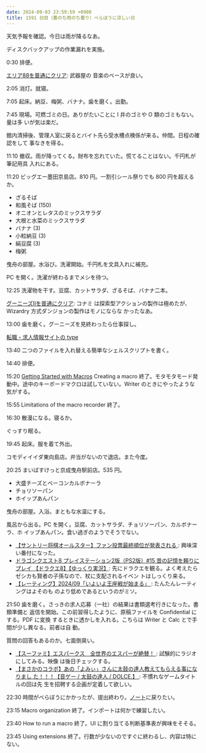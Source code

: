```yaml
---
date: 2024-09-03 23:59:59 +0900
title: 1591 日目（曇のち雨のち曇り）べらぼうに涼しい日
---
```


天気予報を確認。今日は雨が降るなあ。

ディスクバックアップの作業漏れを実施。

0:30 排便。

[エリア88を普通にクリア](https://www.youtube.com/watch?v=EcXv3H7eaCI): 武器屋の
音楽のベースが良い。

2:05 消灯。就寝。

7:05 起床。納豆、梅粥、バナナ。歯を磨く。出勤。

7:45 現場。可燃ゴミの日。ありがたいことに I 井のゴミや O 類のゴミもない。量は多
いが気は楽だ。

館内清掃後、管理人室に戻るとバイト先ら受水槽点検係が来る。仲間。日程の確認をして
事なきを得る。

11:10 撤収。雨が降ってくる。財布を忘れていた。慌てることはない。千円札が筆記用具
入れにある。

11:20 ビッグエー墨田京島店。810 円。一割引シール祭りでも 800 円を超えるか。

* ざるそば
* 和風そば (150)
* オニオンとレタスのミックスサラダ
* 大根と水菜のミックスサラダ
* バナナ (3)
* 小粒納豆 (3)
* 絹豆腐 (3)
* 梅粥

曳舟の部屋。水浴び。洗濯開始。千円札を文具入れに補充。

PC を開く。洗濯が終わるまでメシを待つ。

12:25 洗濯物を干す。豆腐、カットサラダ、ざるそば、バナナ二本。

[グーニーズⅡを普通にクリア](https://www.youtube.com/watch?v=Zdbc14rNLdA): コナミ
は探索型アクションの製作は極めたが、Wizardry 方式ダンジョンの製作はモノにならな
かったなあ。

13:00 歯を磨く。グーニーズを見終わったら仕事探し。

[転職・求人情報サイトの type](https://type.jp/)

13:40 二つのファイルを入れ替える簡単なシェルスクリプトを書く。

14:40 排便。

15:20 [Getting Started with Macros][263] Creating a macro 終了。モタモタモード発
動中。途中のキーボードマクロは試していない。Writer のときにやったような気がする。

15:55 Limitations of the macro recorder 終了。

16:30 散漫になる。寝るか。

ぐっすり眠る。

19:45 起床。服を着て外出。

コモディイイダ東向島店。弁当がないので退店。また今度。

20:25 まいばすけっと京成曳舟駅前店。535 円。

* 大盛チーズとベーコンカルボナーラ
* チョリソーパン
* ホイップあんパン

曳舟の部屋。入浴。まともな水温にする。

風呂から出る。PC を開く。豆腐、カットサラダ、チョリソーパン、カルボナーラ、ホ
イップあんパン。食い過ぎのようでそうでない。

* [【サントリー将棋オールスター】ファン投票最終順位が発表される
  ](https://www.youtube.com/watch?v=bq8XOFTb5hY): 興味深い番付になった。
* [ドラゴンクエスト8 プレイステーション2版（PS2版）#15 昔の記憶を頼りにプレイ
  【ドラクエ8】【ゆっくり実況】](https://www.youtube.com/watch?v=NuaZDtPuvNY):
  先にドラクエを観る。よく考えたらゼシカも賢者の子孫なので、杖に支配されるイベン
  トはしっくり来る。
* [【レーティング】2024/09「いよいよ王座戦が始まる」
  ](https://www.youtube.com/watch?v=SkNfSOVBr8s): たんたんレーティングはよそのも
  のより低めであるというのがミソ。

21:50 歯を磨く。さっきの求人応募（一社）の結果は書類選考行きになった。書類準備と
返信を開始。この前習得したように、原稿ファイルを Confidential にする。PDF に変換
するときに透かしを入れる。こちらは Writer と Calc とで手間が少し異なる。前者は自
動。

質問の回答もあるのか。七面倒臭い。

* [【スーファミ】エスパークス　全世界のエスパーが絶賛！
  ](https://www.youtube.com/watch?v=3Q7sG4jJqKM): 試験的にラジオにしてみる。映像
  は後日チェックする。
* [【まさかのコラボ】あの「よみぃ」さんに太鼓の達人教えてもらえる事になりまし
  た！！！【音ゲー / 太鼓の達人 / DOLCE.】
  ](https://www.youtube.com/watch?v=R2UZOI94A6s): 不慣れなゲームタイトルの回は先
  生を招聘する企画が定着して欲しい。

22:30 時間がべらぼうにかかったが、提出終わり。[ノート][263]に戻りたい。

23:15 Macro organization 終了。インポートは何かで練習したい。

23:40 How to run a macro 終了。UI に割り当てる判断基準表が興味をそそる。

23:45 Using extensions 終了。行数が少ないのですぐに終わるし、内容は特にない。

[263]: https://github.com/showa-yojyo/notebook/issues/263
